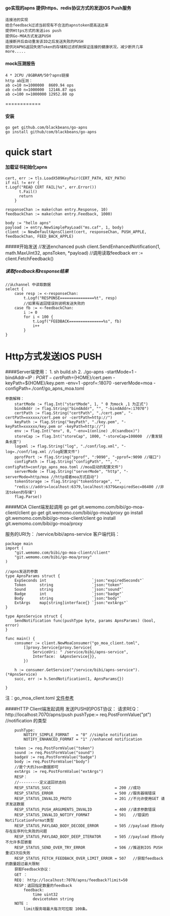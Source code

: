 #### go实现的apns 提供https、redis协议方式的发送IOS Push服务
    连接池的实现
    结合feedback过滤当前现有不合法的apnstoken提高送达率
    提供Https方式的发送ios push
    提供Go-MOA方式发送PUSH
    连接断开后自动重发该ID之后发送失败的PUSH
    提供对APNS返回失效Token的存储和过滤机制保证连接的健康状况，减少断开几率
    more.....
    
#### mock压测报告 
	4 * 2CPU /8GBRAM/50个apns链接
	http ab压测：
	ab c=10 n=1000000  8609.94 ops 
	ab c=50 n=1000000  12146.87 ops
	ab c=100 n=1000000 12952.80 op
============
#### 安装
    go get github.com/blackbeans/go-apns
    go install github/com/blackbeans/go-apns

quick start
============

#### 加载证书初始化apns
    cert, err := tls.LoadX509KeyPair(CERT_PATH, KEY_PATH)
    if nil != err {
    t.Logf("READ CERT FAIL|%s", err.Error())
		  t.Fail()
		  return
		}

	responseChan := make(chan entry.Response, 10)
	feedbackChan := make(chan entry.Feedback, 1000)

	body := "hello apns"
	payload := entry.NewSimplePayLoad("ms.caf", 1, body)
	client := NewDefaultApnsClient(cert, responseChan, PUSH_APPLE, feedbackChan, FEED_BACK_APPLE)
	
	
#####开始发送
	//发送enchanced push
	client.SendEnhancedNotification(1, math.MaxUint32, apnsToken, *payload)
	//调用读取feedback
	err := client.FetchFeedback()
	
##### 读取feedback和response结果

	//从channel 中读取数据
	select {
		case resp := <-responseChan:
			t.Logf("RESPONSE===============%t", resp)
			//如果有返回错误则说明发送失败的
		case fb := <-feedbackChan:
			i := 0
			for i < 100 {
				t.Logf("FEEDBACK===============%s", fb)
				i++
			}
	}
	
	

Http方式发送IOS PUSH
===================
####Server端使用：
    1. sh build.sh
    2. ./go-apns -startMode=1 -bindAddr=${IP:PORT} -certPath=${HOME}/cert.pem -keyPath=${HOME}/key.pem  -env=1 -pprof=:18070 -serverMode=moa -configPath=./conf/go_apns_moa.toml

    参数解释：
        startMode := flag.Int("startMode", 1, " 0 为mock ,1 为正式")
        bindAddr := flag.String("bindAddr", "", "-bindAddr=:17070")
        certPath := flag.String("certPath", "./cert.pem", "-certPath=xxxxxx/cert.pem or -certPath=http://")
        keyPath := flag.String("keyPath", "./key.pem", "-keyPath=xxxxxx/key.pem or -keyPath=http://")
        env := flag.Int("env", 0, "-env=1(online) ,0(sandbox)")
        storeCap := flag.Int("storeCap", 1000, "-storeCap=100000  //重发链条长度")
        logxml := flag.String("log", "./conf/log.xml", "-log=./conf/log.xml //log配置文件")
        pprofPort := flag.String("pprof", ":9090", "-pprof=:9090 //端口")
        configPath := flag.String("configPath", "", "-configPath=conf/go_apns_moa.toml //moa启动的配置文件")
        serverMode := flag.String("serverMode", "http", "-serverMode=http/moa //http或者moa方式启动")
        tokenStorage := flag.String("tokenStorage", "",
        "redis://addrs=localhost:6379,localhost:6379&expiredSec=86400 //非法token的存储")
        flag.Parse()

####MOA Client端发起调用
    go get git.wemomo.com/bibi/go-moa-client/client
    go get git.wemomo.com/bibi/go-moa/proxy
    go install  git.wemomo.com/bibi/go-moa-client/client
    go install  git.wemomo.com/bibi/go-moa/proxy

服务的URI为：
    /service/bibi/apns-service
客户端代码：
    
    package main
    import (
        "git.wemomo.com/bibi/go-moa-client/client"
        "git.wemomo.com/bibi/go-moa/proxy"
    )
    
    //apns发送的参数
    type ApnsParams struct {
        ExpSeconds int                    `json:"expiredSeconds"`
        Token      string                 `json:"token"`
        Sound      string                 `json:"sound"`
        Badge      int                    `json:"badge"`
        Body       string                 `json:"body"`
        ExtArgs    map[string]interface{} `json:"extArgs"`
    }
    
    type ApnsService struct {
        SendNotification func(pushType byte, params ApnsParams) (bool, error)
    }
    
    func main() {
        consumer := client.NewMoaConsumer("go_moa_client.toml",
            []proxy.Service{proxy.Service{
                ServiceUri: " /service/bibi/apns-service",
                Interface:  &ApnsService{}},
            })
    
        h := consumer.GetService("/service/bibi/apns-service").(*ApnsService)
        succ, err := h.SendNotification(1, ApnsParams{})
    
    }

注：go_moa_client.toml [文件参考](http://github.com/blackbeans/go-moa-client/blob/master/conf/moa_client.toml)




 


####HTTP Client端发起调用
    发送PUSH的POST协议：
    请求REQ：
        http://localhost:7070/apns/push
        pushType:= req.PostFormValue("pt") //notification 的类型
    
        pushType:
            NOTIFY_SIMPLE_FORMAT   = "0" //simple notification
            NOTIFY_ENHANCED_FORMAT = "1" //enhanced notification 
    
        token := req.PostFormValue("token") 
        sound := req.PostFormValue("sound")
        badgeV := req.PostFormValue("badge")
        body := req.PostFormValue("body")
        //是个大的Json数据即可
        extArgs := req.PostFormValue("extArgs")
        RESP：
        //---------定义返回状态码
        RESP_STATUS_SUCC                            = 200 //成功
        RESP_STATUS_ERROR                           = 500 //服务器端错误
        RESP_STATUS_INVALID_PROTO                   = 201 //不允许使用GET 请求发送数据
        RESP_STATUS_PUSH_ARGUMENTS_INVALID          = 400 //请求参数错误
        RESP_STATUS_INVALID_NOTIFY_FORMAT           = 501   //错误的NotificationFormat类型
        RESP_STATUS_PAYLOAD_BODY_DECODE_ERROR       = 505 //payload 的body   存在反序列化失败的问题
        RESP_STATUS_PAYLOAD_BODY_DEEP_ITERATOR      = 505 //payload 的body   不允许多层嵌套
        RESP_STATUS_SEND_OVER_TRY_ERROR             = 506 //推送到IOS PUSH     重试3次后失败
        RESP_STATUS_FETCH_FEEDBACK_OVER_LIMIT_ERROR = 507   //获取feedback的数量超过最大限制
        获取Feedback协议：
        GET ：
        REQ： http://localhost:7070/apns/feedback?limit=50
        RESP：返回指定数量的feedback 
            feedback: 
                time uint32
                devicetoken string
        NOTE :
            limit服务端最大每次可拉取 100条。








